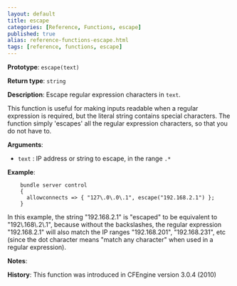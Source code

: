 ```yaml
---
layout: default
title: escape
categories: [Reference, Functions, escape]
published: true
alias: reference-functions-escape.html
tags: [reference, functions, escape]
---
```


**Prototype**: `escape(text)`

**Return type**: `string`

**Description**: Escape regular expression characters in `text`.

This function is useful for making inputs readable when a regular
expression is required, but the literal string contains special
characters. The function simply 'escapes' all the regular expression
characters, so that you do not have to.


**Arguments**:

* `text` : IP address or string to escape, in the range `.*`

**Example**:  


```cf3
    bundle server control
    {
      allowconnects => { "127\.0\.0\.1", escape("192.168.2.1") };
    }
```

In this example, the string "192.168.2.1" is "escaped" to be equivalent to 
"192\\.168\\.2\\.1", because without the backslashes, the regular expression 
"192.168.2.1" will also match the IP ranges "192.168.201", "192.168.231", etc 
(since the dot character means "match any character" when used in a regular 
expression).

**Notes**:  

**History**: This function was introduced in CFEngine version 3.0.4 (2010)
